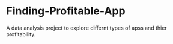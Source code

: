 # Finding-Profitable-App
A data analysis project to explore differnt types of apss and thier profitability.
